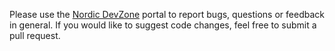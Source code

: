 Please use the [Nordic DevZone](http://devzone.nordicsemi.com) portal to report bugs, questions or feedback in general. If you would like to suggest code changes, feel free to submit a pull request.